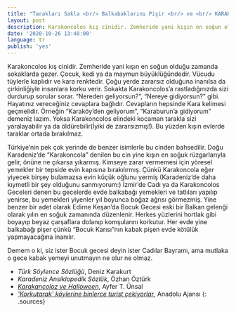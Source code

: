 ```yaml
---
title: "Tarakları Sakla <br/> Balkabaklarını Pişir <br/> ve <br/> KARAKONCOLOS'u bekle"
layout: post
description: Karakoncolos kış cinidir. Zemheride yani kışın en soğun olduğu zamanda sokaklarda gezer. Çocuk, kedi ya da maymun büyüklüğündedir. Vücudu tüylerle kaplıdır ve kara renktedir. Çoğu yerde zararsız olduğuna inanılsa da çirkinliğiyle insanlara korku verir.
date: '2020-10-26 13:40:00'
language: tr
publish: 'yes'
---
```

Karakoncolos kış cinidir. Zemheride yani kışın en soğun olduğu zamanda sokaklarda gezer. Çocuk, kedi ya da maymun büyüklüğündedir. Vücudu tüylerle kaplıdır ve kara renktedir. Çoğu yerde zararsız olduğuna inanılsa da çirkinliğiyle insanlara korku verir. Sokakta Karakoncolos’a rastladığınızda sizi durdurup sorular sorar. “Nereden geliyorsun?”, “Nereye gidiyorsun?” gibi. Hayatınız vereceğiniz cevaplara bağlıdır. Cevapların hepsinde Kara kelimesi geçmelidir. Örneğin “Karaköy’den geliyorum”, “Karaburun’a gidiyorum”  demeniz lazım. Yoksa Karakoncolos elindeki kocaman tarakla sizi yaralayabilir ya da öldürebilir(İyiki de zararsızmış!). Bu yüzden kışın evlerde taraklar ortada bırakılmaz.

Türkiye’nin pek çok yerinde de benzer isimlerle bu cinden bahsedilir. Doğu Karadeniz’de “Karakoncola” denilen bu cin yine kışın en soğuk rüzgarlarıyla gelir, önüne ne çıkarsa yıkarmış. Kimseye zarar vermemesi için yöresel yemekler bir tepside evin kapısına bırakılırmış. Çünkü Karakoncola eğer yiyecek birşey bulamazsa evin küçük oğlunu yermiş (Karadeniz’de daha kıymetli bir şey olduğunu sanmıyorum:) İzmir’de Cadı ya da Karakoncolos Geceleri denen bu gecelerde evde balkabağı yemekleri ve tatlıları yapılıp yenirse, bu yemekleri yiyenler yıl boyunca boğaz ağrısı görmezmiş. Yine benzer bir adet olarak Edirne Keşan’da Bocuk Gecesi eski bir Balkan gelenği olarak yılın en soğuk zamanında düzenlenir. Herkes yüzlerini hortlak gibi boyayıp beyaz çarşaflara dolanıp komşularını korkutur. Her evde yine balkabağı pişer çünkü “Bocuk Karısı”nın kabak pişen evde kötülük yapmayacağına inanılır.

Demem o ki, siz ister Bocuk gecesi deyin ister Cadılar Bayramı, ama mutlaka o gece kabak yemeyi unutmayın ne olur ne olmaz.

+ *Türk Söylence Sözlüğü*, Deniz Karakurt
+ *Karadeniz Ansiklopedik Sözlük*, Özhan Öztürk
+ *[Karakancoloz ve Halloween](https://www.sabah.com.tr/sofra/yazarlar/ayfer-unsal/2011/10/29/arakancoloz-ve-halloween)*, Ayfer T. Ünsal
+ *['Korkutarak' köylerine binlerce turist çekiyorlar](https://www.haberturk.com/bocuk-gecesi-nedir-edirne-ye-ozgu-bocuk-gecesi-nde-neler-yapilir-2280535)*, Anadolu Ajansı
{: .sources}
